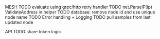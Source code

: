 MESH
TODO evaluate using grpc/http retry handler
TODO net.ParseIP(ip) ValidateAddress in helper
TODO database: remove node id and use unique node name
TODO Error handling + Logging
TODO pull samples from last updated node

API
TODO share token logic